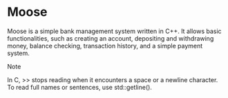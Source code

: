 # Moose

Moose is a simple bank management system written in C++. It allows basic functionalities, such as creating an account, depositing and withdrawing money, balance checking, transaction history, and a simple payment system.

> [!NOTE]
> In C, >> stops reading when it encounters a space or a newline character. To read full names or sentences, use std::getline().
